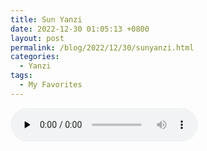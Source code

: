 ```yaml
---
title: Sun Yanzi
date: 2022-12-30 01:05:13 +0800
layout: post
permalink: /blog/2022/12/30/sunyanzi.html
categories:
  - Yanzi
tags:
  - My Favorites
---
```

<audio src="/audio/meet.mp3" preload="none" controls loop>

</audio>
